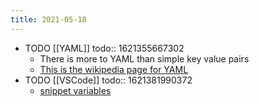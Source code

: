 ```yaml
---
title: 2021-05-18
---
```


- TODO [[YAML]]
  todo:: 1621355667302
	- There is more to YAML than simple key value pairs
	- [This is the wikipedia page for YAML](https://en.wikipedia.org/wiki/YAML)
- TODO [[VSCode]]
  todo:: 1621381990372
	- [snippet variables](https://code.visualstudio.com/docs/editor/userdefinedsnippets#_variables)